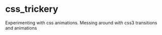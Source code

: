 # css_trickery
Experimenting with css animations. Messing around with css3 transitions and animations
